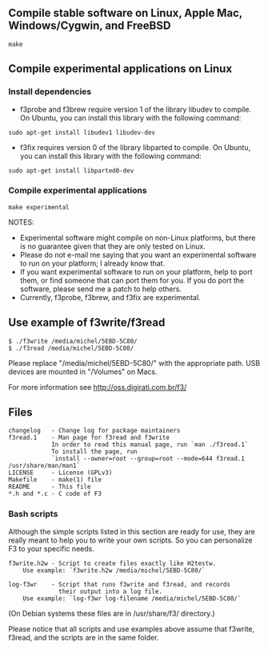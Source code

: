 ## Compile stable software on Linux, Apple Mac, Windows/Cygwin, and FreeBSD

```
make
```


## Compile experimental applications on Linux

### Install dependencies

   - f3probe and f3brew require version 1 of the library libudev to compile.
     On Ubuntu, you can install this library with the following command:
```
sudo apt-get install libudev1 libudev-dev
```
   - f3fix requires version 0 of the library libparted to compile.
     On Ubuntu, you can install this library with the following command:
```
sudo apt-get install libparted0-dev
```

### Compile experimental applications

```
make experimental
```

NOTES:
   - Experimental software might compile on non-Linux platforms, but
     there is no guarantee given that they are only tested on Linux.
   - Please do not e-mail me saying that you want an experimental software
     to run on your platform; I already know that.
   - If you want experimental software to run on your platform,
     help to port them, or find someone that can port them for you.
     If you do port the software, please send me a patch to help others.
   - Currently, f3probe, f3brew, and f3fix are experimental.


## Use example of f3write/f3read

```
$ ./f3write /media/michel/5EBD-5C80/
$ ./f3read /media/michel/5EBD-5C80/
```

Please replace "/media/michel/5EBD-5C80/" with the appropriate path.
USB devices are mounted in "/Volumes" on Macs.

For more information see http://oss.digirati.com.br/f3/


## Files

    changelog   - Change log for package maintainers
    f3read.1    - Man page for f3read and f3write
                In order to read this manual page, run `man ./f3read.1`
                To install the page, run
                `install --owner=root --group=root --mode=644 f3read.1 /usr/share/man/man1`
    LICENSE     - License (GPLv3)
    Makefile    - make(1) file
    README      - This file
    *.h and *.c - C code of F3

### Bash scripts

Although the simple scripts listed in this section are ready for use,
they are really meant to help you to write your own scripts.
So you can personalize F3 to your specific needs.

    f3write.h2w - Script to create files exactly like H2testw.
        Use example: `f3write.h2w /media/michel/5EBD-5C80/`

    log-f3wr    - Script that runs f3write and f3read, and records
                  their output into a log file.
        Use example: `log-f3wr log-filename /media/michel/5EBD-5C80/`

(On Debian systems these files are in /usr/share/f3/ directory.)

Please notice that all scripts and use examples above assume that
f3write, f3read, and the scripts are in the same folder.
